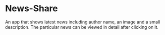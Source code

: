 # News-Share
An app that shows latest news including author name, an image and a small description. The particular news can be viewed in detail after clicking on it.
